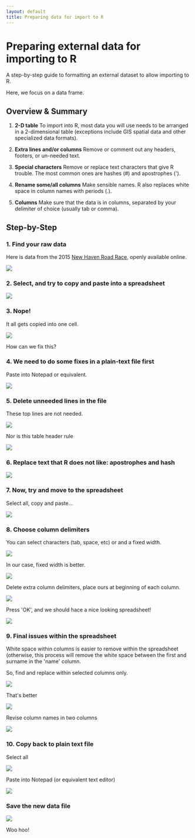 ```yaml
---
layout: default
title: Preparing data for import to R
---
```


# Preparing external data for importing to R

A step-by-step guide to formatting an external dataset to allow importing to R.

Here, we focus on a data frame.


## Overview & Summary

1. **2-D table** To import into R, most data you will use needs to be arranged in a 2-dimensional table (exceptions include GIS spatial data and other specialized data formats).

2. **Extra lines and/or columns** Remove or comment out any headers, footers, or un-needed text.

3. **Special characters** Remove or replace text characters that give R trouble. The most common ones are hashes (#) and apostrophes (').

4. **Rename some/all columns** Make sensible names. R also replaces white space in column names with periods (.).

5. **Columns** Make sure that the data is in columns, separated by your delimiter of choice (usually tab or comma).


## Step-by-Step

### 1. Find your raw data

Here is data from the 2015 [New Haven Road Race](http://www.newhavenroadrace.org/wp-content/uploads/2015/03/NH16-5k-Overall.txt), openly available online.

![](https://intro2r.github.io/unit2/img/1.png)

### 2. Select, and try to copy and paste into a spreadsheet

![](https://intro2r.github.io/unit2/img/2.png)

### 3. Nope!

It all gets copied into one cell.

![](https://intro2r.github.io/unit2/img/3.png)

How can we fix this?

### 4. We need to do some fixes in a plain-text file first

Paste into Notepad or equivalent.

![](https://intro2r.github.io/unit2/img/4.png)


### 5. Delete unneeded lines in the file

These top lines are not needed.

![](https://intro2r.github.io/unit2/img/5.png)


Nor is this table header rule

![](https://intro2r.github.io/unit2/img/6.png)


### 6. Replace text that R does not like: apostrophes and hash

![](https://intro2r.github.io/unit2/img/7.png)


### 7. Now, try and move to the spreadsheet

Select all, copy and paste...

![](https://intro2r.github.io/unit2/img/8.png)


### 8. Choose column delimiters

You can select characters (tab, space, etc) or and a fixed width.

![](https://intro2r.github.io/unit2/img/9.png)


In our case, fixed width is better.

![](https://intro2r.github.io/unit2/img/10.png)


Delete extra column delimiters, place ours at beginning of each column.

![](https://intro2r.github.io/unit2/img/11.png)


Press 'OK', and we should hace a nice looking spreadsheet!

![](https://intro2r.github.io/unit2/img/12.png)


### 9. Final issues within the spreadsheet

White space within columns is easier to remove within the spreadsheet (otherwise, this process will remove the white space between the first and surname in the 'name' column.

So, find and replace within selected columns only.

![](https://intro2r.github.io/unit2/img/13.png)


That's better

![](https://intro2r.github.io/unit2/img/14.png)


Revise column names in two columns

![](https://intro2r.github.io/unit2/img/15.png)


### 10. Copy back to plain text file

Select all

![](https://intro2r.github.io/unit2/img/16.png)


Paste into Notepad (or equivalent text editor)

![](https://intro2r.github.io/unit2/img/17.png)


### Save the new data file

![](https://intro2r.github.io/unit2/img/18.png)


Woo hoo!



